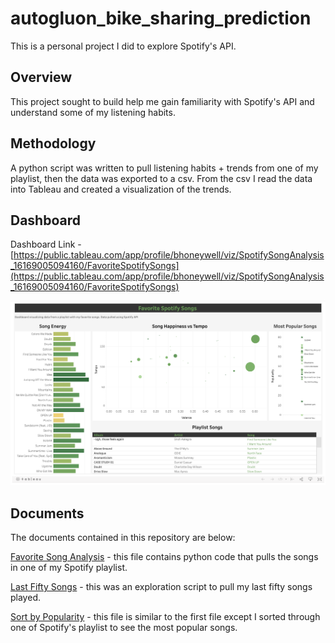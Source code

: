# autogluon_bike_sharing_prediction
 
This is a personal project I did to explore Spotify's API.

## Overview

This project sought to build help me gain familiarity with Spotify's API and understand some of my listening habits.  

## Methodology

A python script was written to pull listening habits + trends from one of my playlist, then the data was exported to a csv. From the csv I read the data into Tableau and created a visualization of the trends. 

## Dashboard 

Dashboard Link - [https://public.tableau.com/app/profile/bhoneywell/viz/SpotifySongAnalysis_16169005094160/FavoriteSpotifySongs](https://public.tableau.com/app/profile/bhoneywell/viz/SpotifySongAnalysis_16169005094160/FavoriteSpotifySongs)

![dashboard image](dashboard_screenshot.png)


## Documents
The documents contained in this repository are below: 

[Favorite Song Analysis](fav_song_analysis.py) - this file contains python code that pulls the songs in one of my Spotify playlist.

[Last Fifty Songs](last_fifty_songs.py) - this was an exploration script to pull my last fifty songs played. 

[Sort by Popularity](sort_by_popularity.py) - this file is similar to the first file except I sorted through one of Spotify's playlist to see the most popular songs. 


